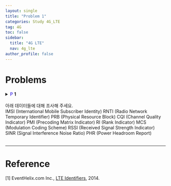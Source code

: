 ```yaml
---
layout: single
title: "Problem 1"
categories: Study 4G_LTE
tag: 4G
toc: false
sidebar:
  title: "4G LTE"
  nav: 4g_lte
author_profile: false
---
```


# Problems



<details>
<summary><span style="color:#6454ED;font-weight:bold;">P</span> <span style="font-weight:bold;">1</span><br><br>
아래 데이터들에 대해 조사해 주세요.<br>
<div class = "notice" markdown = "1">
IMSI (International Mobile Subscriber Identity)
RNTI (Radio Network Temporary Identifier)
PRB (Physical Resource Block)
CQI (Channel Quality Indicator)
PMI (Precoding Matrix Indicator)
RI (Rank Indicator)
MCS (Modulation Coding Scheme)
RSSI (Received Signal Strength Indicator)
SINR (Signal Interference Noise Ratio)
PHR (Power Headroom Report)
</div>
</summary>
<div class = "notice" markdown = "1">

📌 **Answer**

1. IMSI, RNTI
단말과 기지국 간 통신 시 Random Access, Paging 등을 효과적으로 하기 위해서 단말의 식별자(identifier)가 필요하다.
- IMSI (International Mobile Subscriber Identity)
  - 말 그대로 단말기의 ID이다.
  - HSS의 HLR에 저장되어 있으며, 복사본이 SIM card에 저장된다.
  - 또한, HLR에서 VLR로 방문자 위치를 복사할 때 모바일 기기의 상세 정보를 얻기 위해 사용된다.
  - 보안을 위해 IMSI는 가능한 드물게 전송되며, 대신 임의 생성된 TMSI를 사용한다.
  - 구성
    - 보통 15자리 숫자, 더 짧을 수 있다.
      <img src="/images/4g_lte/3.3-1.png" width="30%" height="30%" />
- RNTI (Radio Network Temporary Identifier)
  - **임시** 식별자이다.
  - DCI message가 특정 RNTI의 값으로 scrambling된다.
  - RNTI = [UE ID] + DCI Type ID → 어떤 RNTI는 특정 UE를 구별하지만 또 어떤 RNTI는 그렇지 않다.
  - Rx는 de-scrabling을 통해 RNTI를 확인하고 메세지를 확인한다.
  - MAC Layer에서 상황에 맞는 RNTI를 사용하라고 PHY Layer에 명령한다.
  - 종류
    - P-RNTI
      - Paging 메세지에서 모바일 그룹을 식별 → CRC와 Scrambling된다.
      - User의 IMSI로부터 파생됨
    - RA-RNTI
      - random access preamble에 대한 응답으로 할당됨
        - eNB가 UE로부터 preamble 메세지를 받으면, eNB의 MAC Layer에서는 그 응답으로 PD-SCH를 통해 RAR(Random Access Response)를 보낸다.
      - UE는 RA-RNTI를 사용해 RRC 연결을 시작
        - UE는 RA-RNTI를 이용해 de-scrambling하여 RAR을 담은 PD-SCH임을 알 수 있다.
    - C-RNTI
      - 셀 내에서 모바일 식별
      - 임시(temp), 반영구적(semp persistent) 또는 영구적(permanent)
        - Temp C-RNTI
          - Random access 과정에서 할당
          - 경합(contention) 해결 후 permenanent C-RNTI로 전환될 수 있음
        - Semi Persistent C-RNTI
          - PDCCH를 통한 반영구적 자원 스케줄링에 사용
        - Permanent C-RNTI
          - C-RNTI 값은 random access 후 경합(contention) 해결 후 할당
          - 동적 자원 스케줄링에 사용
    - SI-RNTI
      - 셀의 시스템 정보를 broadcasting하기 위해 사용된다 (모바일 전용 아님).
      - PD-SCH에서 SIB 위치 지정을 위해 PDCCH에서 전송됨
      - DCI(스케줄링 정보가 들어있음)의 CRC는 SI-RNTI와 scrambling된다.

2. PRB
  


</div>
</details>

<br>

---
# Reference

[1] EventHelix.com Inc., [LTE Identifiers](https://www.eventhelix.com/lte/LTE-identifiers.pdf), 2014.